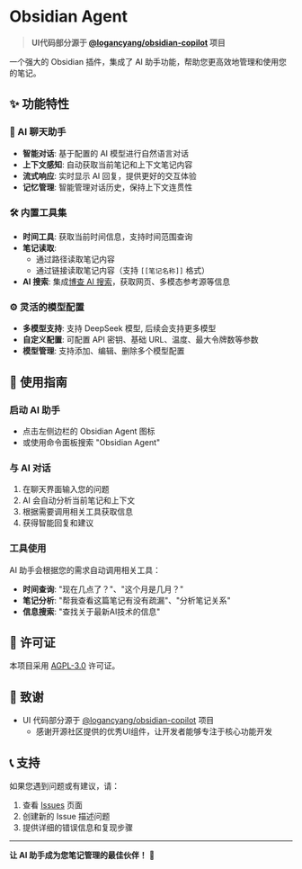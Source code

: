 # Obsidian Agent

> **UI代码部分源于 [@logancyang/obsidian-copilot](https://github.com/logancyang/obsidian-copilot) 项目**

一个强大的 Obsidian 插件，集成了 AI 助手功能，帮助您更高效地管理和使用您的笔记。

## ✨ 功能特性

### 🤖 AI 聊天助手
- **智能对话**: 基于配置的 AI 模型进行自然语言对话
- **上下文感知**: 自动获取当前笔记和上下文笔记内容
- **流式响应**: 实时显示 AI 回复，提供更好的交互体验
- **记忆管理**: 智能管理对话历史，保持上下文连贯性

### 🛠️ 内置工具集
- **时间工具**: 获取当前时间信息，支持时间范围查询
- **笔记读取**: 
  - 通过路径读取笔记内容
  - 通过链接读取笔记内容（支持 `[[笔记名称]]` 格式）
- **AI 搜索**: 集成[博查 AI 搜索](https://open.bochaai.com/)，获取网页、多模态参考源等信息

### ⚙️ 灵活的模型配置
- **多模型支持**: 支持 DeepSeek 模型, 后续会支持更多模型
- **自定义配置**: 可配置 API 密钥、基础 URL、温度、最大令牌数等参数
- **模型管理**: 支持添加、编辑、删除多个模型配置





## 📖 使用指南

### 启动 AI 助手
- 点击左侧边栏的 Obsidian Agent 图标
- 或使用命令面板搜索 "Obsidian Agent"

### 与 AI 对话
1. 在聊天界面输入您的问题
2. AI 会自动分析当前笔记和上下文
3. 根据需要调用相关工具获取信息
4. 获得智能回复和建议

### 工具使用
AI 助手会根据您的需求自动调用相关工具：
- **时间查询**: "现在几点了？"、"这个月是几月？"
- **笔记分析**: "帮我查看这篇笔记有没有疏漏"、"分析笔记关系"
- **信息搜索**: "查找关于最新AI技术的信息"



## 📄 许可证

本项目采用 [AGPL-3.0](LICENSE) 许可证。

## 🙏 致谢

- UI 代码部分源于 [@logancyang/obsidian-copilot](https://github.com/logancyang/obsidian-copilot) 项目
  - 感谢开源社区提供的优秀UI组件，让开发者能够专注于核心功能开发

## 📞 支持

如果您遇到问题或有建议，请：
1. 查看 [Issues](https://github.com/your-username/obsidian-agent/issues) 页面
2. 创建新的 Issue 描述问题
3. 提供详细的错误信息和复现步骤

---

**让 AI 助手成为您笔记管理的最佳伙伴！** 🚀
